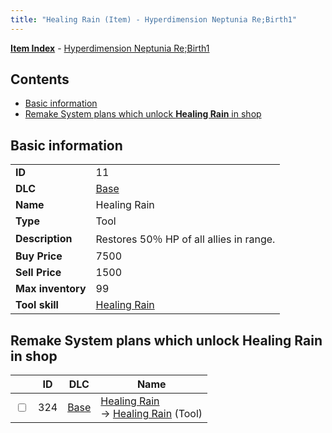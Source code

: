 ```yaml
---
title: "Healing Rain (Item) - Hyperdimension Neptunia Re;Birth1"
---
```


[**Item Index**](/neptunia/rb1/item/index.html) - [Hyperdimension Neptunia Re;Birth1](/neptunia/rb1)

## Contents

- [Basic information](#basic-information)
- [Remake System plans which unlock **Healing Rain** in shop](#remake-system-plans-which-unlock-healing-rain-in-shop)

## Basic information

|   |   |
| -- | -- |
| **ID** | 11 |
| **DLC** | [Base](/neptunia/rb1/dlc/1-base.html) |
| **Name** | Healing Rain |
| **Type** | Tool |
| **Description** | Restores 50％ HP of all allies in range. |
| **Buy Price** | 7500 |
| **Sell Price** | 1500 |
| **Max inventory** | 99 |
| **Tool skill** | [Healing Rain](/neptunia/rb1/skill/1-10011-healing-rain.html) |


## Remake System plans which unlock **Healing Rain** in shop

|    | ID | DLC | Name |
| -- | -- | --- | ---- |
| <input type="checkbox" id="rb1-remake-1-324" class="trackbox" /> | 324 | [Base](/neptunia/rb1/dlc/1-base.html) | [Healing Rain](/neptunia/rb1/remake/1-324-healing-rain.html)<br /> → [Healing Rain](/neptunia/rb1/item/1-11-healing-rain.html) (Tool) |
